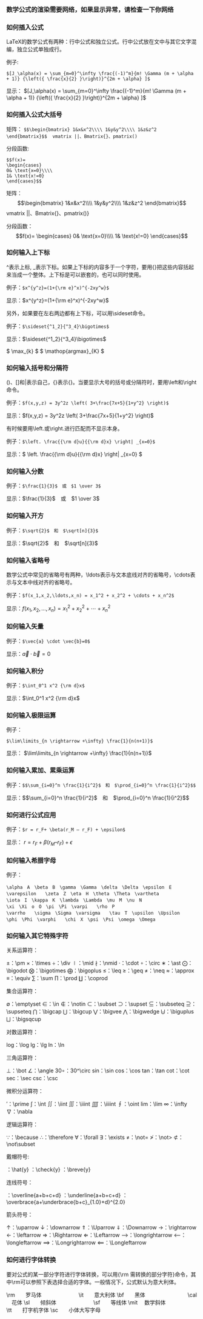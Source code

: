 
### 数学公式的渲染需要网络，如果显示异常，请检查一下你网络

### 如何插入公式

LaTeX的数学公式有两种：行中公式和独立公式。行中公式放在文中与其它文字混编，独立公式单独成行。

例子:

```
$[J_\alpha(x) = \sum_{m=0}^\infty \frac{(-1)^m}{m! \Gamma (m + \alpha + 1)} {\left({ \frac{x}{2} }\right)}^{2m + \alpha} ]$
```

显示： $[J_\alpha(x) = \sum_{m=0}^\infty \frac{(-1)^m}{m! \Gamma (m + \alpha + 1)} {\left({ \frac{x}{2} }\right)}^{2m + \alpha} ]$

### 如何插入公式大括号

矩阵：
`$$\begin{bmatrix} 1&x&x^2\\\\ 1&y&y^2\\\\ 1&z&z^2 \end{bmatrix}$$ 
vmatrix ||、Bmatrix{}、pmatrix()`

分段函数:

```
$$f(x)=
\begin{cases}
0& \text{x=0}\\\\
1& \text{x!=0}
\end{cases}$$
```
矩阵：$$\begin{bmatrix} 1&x&x^2\\\\ 1&y&y^2\\\\ 1&z&z^2 \end{bmatrix}$$ 
vmatrix ||、Bmatrix{}、pmatrix()}

分段函数：
$$f(x)=
\begin{cases}
0& \text{x=0}\\\\
1& \text{x!=0}
\end{cases}$$

### 如何输入上下标

^表示上标, _表示下标。如果上下标的内容多于一个字符，要用{}把这些内容括起来当成一个整体。上下标是可以嵌套的，也可以同时使用。

例子：`$x^{y^z}=(1+{\rm e}^x)^{-2xy^w}$`

显示：$x^{y^z}=(1+{\rm e}^x)^{-2xy^w}$

另外，如果要在左右两边都有上下标，可以用\sideset命令。

例子：`$\sideset{^1_2}{^3_4}\bigotimes$`

显示：$\sideset{^1_2}{^3_4}\bigotimes$

$ \max_{k} $
$ \mathop{argmax}_{K} $
    
### 如何输入括号和分隔符

()、[]和|表示自己，{}表示{}。当要显示大号的括号或分隔符时，要用\left和\right命令。

例子：`$f(x,y,z) = 3y^2z \left( 3+\frac{7x+5}{1+y^2} \right)$`

显示：$f(x,y,z) = 3y^2z \left( 3+\frac{7x+5}{1+y^2} \right)$

有时候要用\left.或\right.进行匹配而不显示本身。

例子：`$\left. \frac{{\rm d}u}{{\rm d}x} \right| _{x=0}$`

显示：$ \left. \frac{{\rm d}u}{{\rm d}x} \right| _{x=0} $

### 如何输入分数

例子：`$\frac{1}{3}$　或　$1 \over 3$`

显示：$\frac{1}{3}$　或　$1 \over 3$

### 如何输入开方

例子：`$\sqrt{2}$　和　$\sqrt[n]{3}$`

显示：$\sqrt{2}$　和　$\sqrt[n]{3}$

### 如何输入省略号

数学公式中常见的省略号有两种，\ldots表示与文本底线对齐的省略号，\cdots表示与文本中线对齐的省略号。

例子：`$f(x_1,x_2,\ldots,x_n) = x_1^2 + x_2^2 + \cdots + x_n^2$`

显示：$f(x_1,x_2,\ldots,x_n) = x_1^2 + x_2^2 + \cdots + x_n^2$

### 如何输入矢量

例子：`$\vec{a} \cdot \vec{b}=0$`

显示：$\vec{a} \cdot \vec{b}=0$

### 如何输入积分

例子：`$\int_0^1 x^2 {\rm d}x$`

显示：$\int_0^1 x^2 {\rm d}x$

### 如何输入极限运算

例子：
```
$\lim\limits_{n \rightarrow +\infty} \frac{1}{n(n+1)}$ 
```

显示：
$\lim\limits_{n \rightarrow +\infty} \frac{1}{n(n+1)}$ 

### 如何输入累加、累乘运算

例子：`$$\sum_{i=0}^n \frac{1}{i^2}$　和　$\prod_{i=0}^n \frac{1}{i^2}$$`

显示：$$\sum_{i=0}^n \frac{1}{i^2}$　和　$\prod_{i=0}^n \frac{1}{i^2}$$

### 如何进行公式应用

例子：`$r = r_F+ \beta(r_M – r_F) + \epsilon$`

显示： $r = r_F+ \beta(r_M – r_F) + \epsilon$

### 如何输入希腊字母

例子：

```
\alpha　A　\beta　B　\gamma　\Gamma　\delta　\Delta　\epsilon　E 
\varepsilon　　\zeta　Z　\eta　H　\theta　\Theta　\vartheta 
\iota　I　\kappa　K　\lambda　\Lambda　\mu　M　\nu　N 
\xi　\Xi　o　O　\pi　\Pi　\varpi　　\rho　P 
\varrho　　\sigma　\Sigma　\varsigma　　\tau　T　\upsilon　\Upsilon 
\phi　\Phi　\varphi　　\chi　X　\psi　\Psi　\omega　\Omega
```

### 如何输入其它特殊字符
关系运算符：

±：\pm 
×：\times 
÷：\div 
∣：\mid 
∤：\nmid 
⋅：\cdot 
∘：\circ 
∗：\ast 
⨀：\bigodot 
⨂：\bigotimes 
⨁：\bigoplus 
≤：\leq 
≥：\geq 
≠：\neq 
≈：\approx 
≡：\equiv 
∑：\sum 
∏：\prod 
∐：\coprod

集合运算符：

∅：\emptyset 
∈：\in 
∉：\notin 
⊂：\subset 
⊃：\supset 
⊆：\subseteq 
⊇：\supseteq 
⋂：\bigcap 
⋃：\bigcup 
⋁：\bigvee 
⋀：\bigwedge 
⨄：\biguplus 
⨆：\bigsqcup


对数运算符：


log：\log 
lg：\lg 
ln：\ln

三角运算符：

⊥：\bot 
∠：\angle 
30∘：30^\circ 
sin：\sin 
cos：\cos 
tan：\tan 
cot：\cot 
sec：\sec 
csc：\csc


微积分运算符：


′：\prime 
∫：\int 
∬：\iint 
∭：\iiint 
⨌：\iiiint 
∮：\oint 
lim：\lim 
∞：\infty 
∇：\nabla


逻辑运算符：

∵：\because 
∴：\therefore 
∀：\forall 
∃：\exists 
≠：\not= 
≯：\not> 
⊄：\not\subset


戴帽符号:


：\hat{y} 
：\check{y} 
：\breve{y}


连线符号：

：\overline{a+b+c+d} 
：\underline{a+b+c+d} 
：\overbrace{a+\underbrace{b+c}_{1.0}+d}^{2.0}


箭头符号：

↑：\uparrow 
↓：\downarrow 
⇑：\Uparrow 
⇓：\Downarrow 
→：\rightarrow 
←：\leftarrow 
⇒：\Rightarrow 
⇐：\Leftarrow 
⟶：\longrightarrow 
⟵：\longleftarrow 
⟹：\Longrightarrow 
⟸：\Longleftarrow

### 如何进行字体转换

要对公式的某一部分字符进行字体转换，可以用{\rm 需转换的部分字符}命令，其中\rm可以参照下表选择合适的字体。一般情况下，公式默认为意大利体。


\rm　　罗马体　　　　　　　\it　　意大利体 
\bf　　黑体　　　　　　　　\cal 　花体 
\sl　　倾斜体　　　　　　　\sf　　等线体 
\mit 　数学斜体　　　　　　\tt　　打字机字体 
\sc　　小体大写字母

